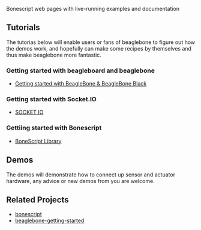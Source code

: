 Bonescript web pages with live-running examples and documentation

## Tutorials
The tutorias below will enable users or fans of beaglebone to figure out how the demos work, and hopefully can make some recipes by themselves and thus make beaglebone more fantastic.

### Getting started with beagleboard and beaglebone
* [Getting started with BeagleBone & BeagleBone Black](http://beagleboard.org/Getting%20Started)

### Getting started with Socket.IO
* [SOCKET IO](http://socket.io/)

### Gettiing started with Bonescript
* [BoneScript Library](http://beagleboard.org/Support/BoneScript)

## Demos
The demos will demonstrate how to connect up sensor and actuator hardware, any advice or new demos from you are welcome.

## Related Projects
* [bonescript](https://github.com/jadonk/bonescript)
* [beaglebone-getting-started](https://github.com/jadonk/beaglebone-getting-started)

